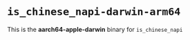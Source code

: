 # `is_chinese_napi-darwin-arm64`

This is the **aarch64-apple-darwin** binary for `is_chinese_napi`
